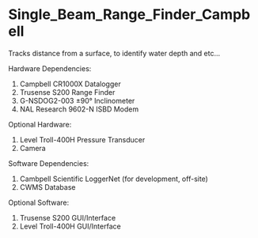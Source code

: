 # Single_Beam_Range_Finder_Campbell
 Tracks distance from a surface, to identify water depth and etc...

Hardware Dependencies:
1. Campbell CR1000X Datalogger
2. Trusense S200 Range Finder
3. G-NSDOG2-003 ±90° Inclinometer
4. NAL Research 9602-N ISBD Modem

Optional Hardware:
1. Level Troll-400H Pressure Transducer
2. Camera

Software Dependencies:
1. Cambpell Scientific LoggerNet (for development, off-site)
2. CWMS Database

Optional Software:
1. Trusense S200 GUI/Interface
2. Level Troll-400H GUI/Interface
